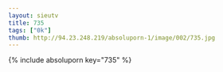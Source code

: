 ```yaml
--- 
layout: sieutv
title: 735
tags: ["0k"]
thumb: http://94.23.248.219/absoluporn-1/image/002/735.jpg
---
```

{% include absoluporn key="735" %} 
